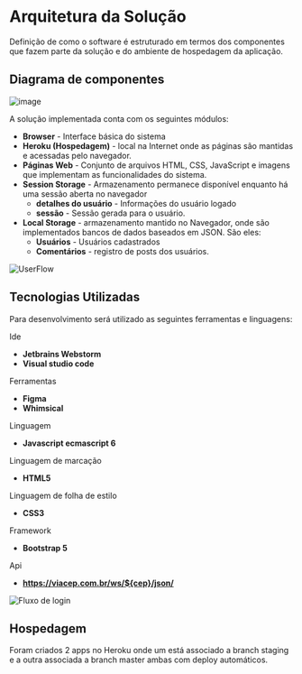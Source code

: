 # Arquitetura da Solução

Definição de como o software é estruturado em termos dos componentes que fazem parte da solução e do ambiente de hospedagem da aplicação.

## Diagrama de componentes

![image](https://user-images.githubusercontent.com/4424108/118363485-cb910c00-b594-11eb-8069-a7559872e47f.png)


A solução implementada conta com os seguintes módulos:

- **Browser** - Interface básica do sistema
- **Heroku (Hospedagem)** - local na Internet onde as páginas são mantidas e acessadas pelo navegador.
- **Páginas Web** - Conjunto de arquivos HTML, CSS, JavaScript e imagens que implementam as funcionalidades do sistema.
- **Session Storage** - Armazenamento permanece disponível enquanto há uma sessão aberta no navegador
  - **detalhes do usuário** - Informações do usuário logado
  - **sessão** - Sessão gerada para o usuário.
- **Local Storage** - armazenamento mantido no Navegador, onde são implementados bancos de dados baseados em JSON. São eles:
  - **Usuários** - Usuários cadastrados
  - **Comentários** - registro de posts dos usuários.



![UserFlow](https://user-images.githubusercontent.com/63205222/118548184-4ce5cb80-b75a-11eb-9121-ad4dac86385c.jpeg)



## Tecnologias Utilizadas

Para desenvolvimento será utilizado as seguintes ferramentas e linguagens:

Ide
- **Jetbrains Webstorm**
- **Visual studio code**

Ferramentas
- **Figma**
- **Whimsical**

Linguagem
- **Javascript ecmascript 6**

Linguagem de marcação
- **HTML5**

Linguagem de folha de estilo
- **CSS3**

Framework
- **Bootstrap 5**

Api
- **https://viacep.com.br/ws/${cep}/json/**

![Fluxo de login](https://user-images.githubusercontent.com/63205222/117725167-0d146680-b1e5-11eb-93bb-d0168c7c1171.jpeg)


## Hospedagem

Foram criados 2 apps no Heroku onde um está associado a branch staging e a outra associada a branch master ambas com deploy automáticos. 

